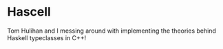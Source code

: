 Hascell
=======

Tom Hulihan and I messing around with implementing the theories behind Haskell typeclasses in C++!
